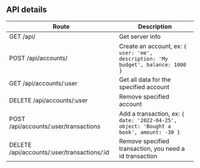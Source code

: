 ## API details

Route                                        | Description
---------------------------------------------|------------------------------------
GET    /api/                                 | Get server info
POST   /api/accounts/                        | Create an account, ex: `{ user: 'me', description: 'My budget', balance: 1000 }`
GET    /api/accounts/:user                   | Get all data for the specified account
DELETE /api/accounts/:user                   | Remove specified account
POST   /api/accounts/:user/transactions      | Add a transaction, ex: `{ date: '2022-04-25', object: 'Bought a book', amount: -30 }`
DELETE  /api/accounts/:user/transactions/:id | Remove specified transaction, you need a id transaction

